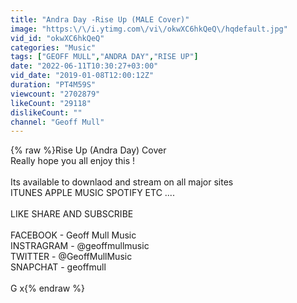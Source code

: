 ```yaml
---
title: "Andra Day -Rise Up (MALE Cover)"
image: "https:\/\/i.ytimg.com\/vi\/okwXC6hkQeQ\/hqdefault.jpg"
vid_id: "okwXC6hkQeQ"
categories: "Music"
tags: ["GEOFF MULL","ANDRA DAY","RISE UP"]
date: "2022-06-11T10:30:27+03:00"
vid_date: "2019-01-08T12:00:12Z"
duration: "PT4M59S"
viewcount: "2702879"
likeCount: "29118"
dislikeCount: ""
channel: "Geoff Mull"
---
```

{% raw %}Rise Up (Andra Day) Cover<br />Really hope you all enjoy this !<br /><br />Its available to downlaod and stream on all major sites<br />ITUNES APPLE MUSIC SPOTIFY ETC ....<br /><br />LIKE SHARE AND SUBSCRIBE<br /><br />FACEBOOK - Geoff Mull Music<br />INSTRAGRAM - @geoffmullmusic<br />TWITTER - @GeoffMullMusic<br />SNAPCHAT - geoffmull<br /><br />G x{% endraw %}
